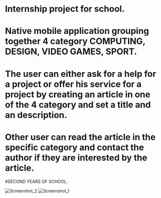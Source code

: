 # Internship project for school.
# Native mobile application grouping together 4 category COMPUTING, DESIGN, VIDEO GAMES, SPORT.
# The user can either ask for a help for a project or offer his service for a project by creating an article in one of the 4 category and set a title and an description.
# Other user can read the article in the specific category and contact the author if they are interested by the article.
#SECOND YEARS OF SCHOOL.

![Screenshot_2](https://user-images.githubusercontent.com/69092875/157321651-34ad6370-31a9-41b5-8263-adba88c80f1d.png )
![Screenshot_1](https://user-images.githubusercontent.com/69092875/157321671-71b56edd-ac1c-42d4-8f28-07e5b4187eb4.png )

